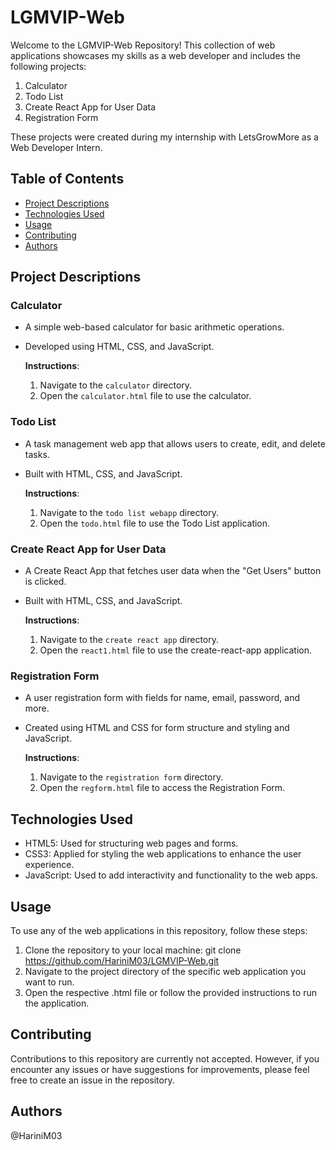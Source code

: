# LGMVIP-Web

Welcome to the LGMVIP-Web Repository! This collection of web applications showcases my skills as a web developer and includes the following projects:

1. Calculator
2. Todo List
3. Create React App for User Data
4. Registration Form

These projects were created during my internship with LetsGrowMore as a Web Developer Intern.

## Table of Contents

- [Project Descriptions](#project-descriptions)
- [Technologies Used](#technologies-used)
- [Usage](#usage)
- [Contributing](#contributing)
- [Authors](#authors)


## Project Descriptions

### Calculator
- A simple web-based calculator for basic arithmetic operations.
- Developed using HTML, CSS, and JavaScript.

   **Instructions**:
   1. Navigate to the `calculator` directory.
   2. Open the `calculator.html` file to use the calculator.

### Todo List
- A task management web app that allows users to create, edit, and delete tasks.
- Built with HTML, CSS, and JavaScript.

   **Instructions**:
   1. Navigate to the `todo list webapp` directory.
   2. Open the `todo.html` file to use the Todo List application.

### Create React App for User Data
- A Create React App that fetches user data when the "Get Users" button is clicked.
- Built with HTML, CSS, and JavaScript.

   **Instructions**:
   1. Navigate to the `create react app` directory.
   2. Open the `react1.html` file to use the create-react-app application.

### Registration Form
- A user registration form with fields for name, email, password, and more.
- Created using HTML and CSS for form structure and styling and JavaScript.

   **Instructions**:
   1. Navigate to the `registration form` directory.
   2. Open the `regform.html` file to access the Registration Form.

## Technologies Used

- HTML5: Used for structuring web pages and forms.
- CSS3: Applied for styling the web applications to enhance the user experience.
- JavaScript: Used to add interactivity and functionality to the web apps.

## Usage

To use any of the web applications in this repository, follow these steps:

1. Clone the repository to your local machine:
   git clone https://github.com/HariniM03/LGMVIP-Web.git
2. Navigate to the project directory of the specific web application you want to run.
3. Open the respective .html file or follow the provided instructions to run the application.

## Contributing
Contributions to this repository are currently not accepted. However, if you encounter any issues or have suggestions for improvements, please feel free to create an issue in the repository.

## Authors
@HariniM03

